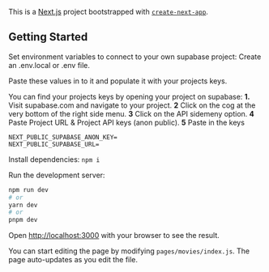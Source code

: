 This is a [Next.js](https://nextjs.org/) project bootstrapped with [`create-next-app`](https://github.com/vercel/next.js/tree/canary/packages/create-next-app).

## Getting Started

Set environment variables to connect to your own supabase project:
Create an .env.local or .env file.

Paste these values in to it and populate it with your projects keys.

You can find your projects keys by opening your project on supabase:
**1.** Visit supabase.com and navigate to your project.
**2** Click on the cog at the very bottom of the right side menu.
**3** Click on the API sidemeny option.
**4** Paste Project URL & Project API keys (anon public).
**5** Paste in the keys

```
NEXT_PUBLIC_SUPABASE_ANON_KEY=
NEXT_PUBLIC_SUPABASE_URL=
```

Install dependencies:
`npm i `

Run the development server:

```bash
npm run dev
# or
yarn dev
# or
pnpm dev
```

Open [http://localhost:3000](http://localhost:3000) with your browser to see the result.

You can start editing the page by modifying `pages/movies/index.js`. The page auto-updates as you edit the file.
